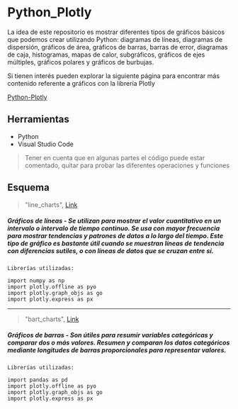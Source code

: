 # Python_Plotly
La idea de este repositorio es mostrar diferentes tipos de gráficos básicos que podemos crear utilizando Python:
diagramas de líneas, diagramas de dispersión, gráficos de área, gráficos de barras, barras de error, diagramas de caja, histogramas, mapas de calor, subgráficos, gráficos de ejes múltiples, gráficos polares y gráficos de burbujas.

Si tienen interés pueden explorar la siguiente página para encontrar más contenido referente a gráficos con la librería Plotly

[Python-Plotly](https://plotly.com/python/)


## Herramientas

- Python
- Visual Studio Code

> Tener en cuenta que en algunas partes el código puede estar comentado, quitar para probar las diferentes operaciones y funciones



## Esquema

> "line_charts", [Link](https://github.com/noemack/Python_Plotly/blob/main/line_charts.py)

##### Gráficos de líneas - Se utilizan para mostrar el valor cuantitativo en un intervalo o intervalo de tiempo continuo. Se usa con mayor frecuencia para mostrar tendencias y patrones de datos a lo largo del tiempo. Este tipo de gráfico es bastante útil cuando se muestran líneas de tendencia con diferencias sutiles, o con líneas de datos que se cruzan entre sí.

`Librerías utilizadas: `
```
import numpy as np
import plotly.offline as pyo
import plotly.graph_objs as go
import plotly.express as px

```
---

> "bart_charts", [Link](https://github.com/noemack/Python_Plotly/blob/main/bart_charts.py)

##### Gráficos de barras - Son útiles para resumir variables categóricas y comparar dos o más valores. Resumen y comparan los datos categóricos mediante longitudes de barras proporcionales para representar valores.

`Librerías utilizadas: `
```
import pandas as pd
import plotly.offline as pyo
import plotly.graph_objs as go
import plotly.express as px
